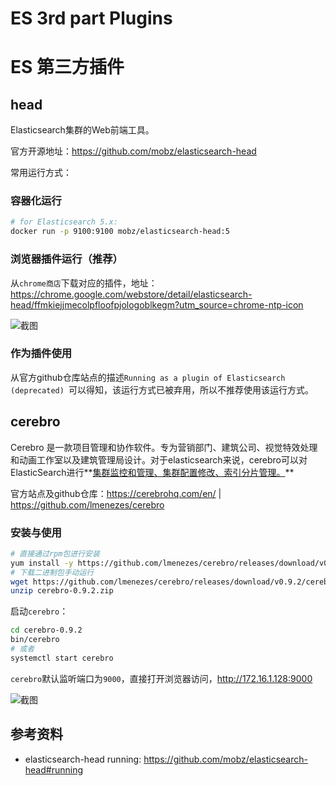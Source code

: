 # ES 3rd part Plugins 

# ES 第三方插件

## head

Elasticsearch集群的Web前端工具。

官方开源地址：https://github.com/mobz/elasticsearch-head

常用运行方式：

### 容器化运行

```bash
# for Elasticsearch 5.x: 
docker run -p 9100:9100 mobz/elasticsearch-head:5
```

### 浏览器插件运行（推荐）

从`chrome商店`下载对应的插件，地址： https://chrome.google.com/webstore/detail/elasticsearch-head/ffmkiejjmecolpfloofpjologoblkegm?utm_source=chrome-ntp-icon

![](https://agou-images.oss-cn-qingdao.aliyuncs.com/blog-images/elasticsearch/elasticsearch-head.png "截图")

### 作为插件使用

从官方github仓库站点的描述`Running as a plugin of Elasticsearch (deprecated) `可以得知，该运行方式已被弃用，所以不推荐使用该运行方式。

## cerebro

Cerebro 是一款项目管理和协作软件。专为营销部门、建筑公司、视觉特效处理和动画工作室以及建筑管理局设计。对于elasticsearch来说，cerebro可以对ElasticSearch进行**<u>集群监控和管理、集群配置修改、索引分片管理。</u>**

官方站点及github仓库：https://cerebrohq.com/en/ | https://github.com/lmenezes/cerebro

### 安装与使用

```bash
# 直接通过rpm包进行安装
yum install -y https://github.com/lmenezes/cerebro/releases/download/v0.9.2/cerebro-0.9.2-1.noarch.rpm
# 下载二进制包手动运行
wget https://github.com/lmenezes/cerebro/releases/download/v0.9.2/cerebro-0.9.2.zip
unzip cerebro-0.9.2.zip
```

启动`cerebro`：

```bash
cd cerebro-0.9.2
bin/cerebro
# 或者
systemctl start cerebro
```

`cerebro`默认监听端口为`9000`，直接打开浏览器访问，http://172.16.1.128:9000

![](https://agou-images.oss-cn-qingdao.aliyuncs.com/blog-images/elasticsearch/elasticsearch-cerebro.png "截图")

## 参考资料

* elasticsearch-head running: https://github.com/mobz/elasticsearch-head#running
